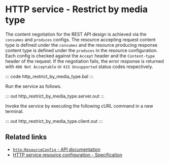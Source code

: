 # HTTP service - Restrict by media type

The content negotiation for the REST API design is achieved via the `consumes` and `produces` configs. The resource accepting request content type is defined under the `consumes` and the resource producing response content type is defined under the `produces` in the resource configuration. Each config is checked against the `Accept` header and the `Content-type` header of the request. If the negotiation fails, the error response is returned with `406 Not Acceptable` or `415 Unsupported` status codes respectively.

::: code http_restrict_by_media_type.bal :::

Run the service as follows.

::: out http_restrict_by_media_type.server.out :::

Invoke the service by executing the following cURL command in a new terminal.

::: out http_restrict_by_media_type.client.out :::

## Related links
- [`http:ResourceConfig` - API documentation](https://lib.ballerina.io/ballerina/http/latest/records/HttpResourceConfig)
- [HTTP service resource configuration - Specification](/spec/http/#42-resource-configuration)

